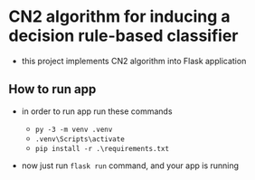 # CN2 algorithm for inducing a decision rule-based classifier

- this project implements CN2 algorithm into Flask application

## How to run app

- in order to run app run these commands
  - `py -3 -m venv .venv`
  - `.venv\Scripts\activate`   
  - `pip install -r .\requirements.txt`

- now just run `flask run` command, and your app is running